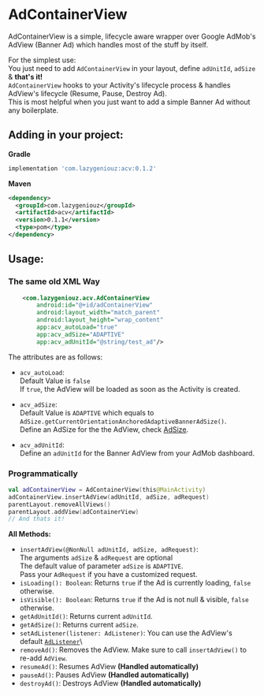 # AdContainerView

AdContainerView is a simple, lifecycle aware wrapper over Google AdMob's AdView (Banner Ad) which handles most of the stuff by itself.

For the simplest use:\
You just need to add `AdContainerView` in your layout, define `adUnitId`, `adSize` & **that's it!**\
`AdContainerView` hooks to your Activity's lifecycle process & handles AdView's lifecycle (Resume, Pause, Destroy Ad).\
This is most helpful when you just want to add a simple Banner Ad without any boilerplate.

## Adding in your project:
**Gradle**
```gradle
implementation 'com.lazygeniouz:acv:0.1.2'
```
**Maven**
```xml
<dependency>
  <groupId>com.lazygeniouz</groupId>
  <artifactId>acv</artifactId>
  <version>0.1.1</version>
  <type>pom</type>
</dependency>
```


## Usage:
### The same old XML Way
```xml
    <com.lazygeniouz.acv.AdContainerView
        android:id="@+id/adContainerView"
        android:layout_width="match_parent"
        android:layout_height="wrap_content"
        app:acv_autoLoad="true"
        app:acv_adSize="ADAPTIVE"
        app:acv_adUnitId="@string/test_ad"/>
```
The attributes are as follows:
*   `acv_autoLoad`:\
    Default Value is `false`\
    If `true`, the AdView will be loaded as soon as the Activity is created.

*   `acv_adSize`:\
    Default Value is `ADAPTIVE` which equals to `AdSize.getCurrentOrientationAnchoredAdaptiveBannerAdSize()`.\
    Define an AdSize for the the AdView, check [AdSize](https://developers.google.com/android/reference/com/google/android/gms/ads/AdSize#field-summary).

*   `acv_adUnitId`:\
    Define an `adUnitId` for the Banner AdView from your AdMob dashboard.

### Programmatically
```kotlin
val adContainerView = AdContainerView(this@MainActivity)
adContainerView.insertAdView(adUnitId, adSize, adRequest)
parentLayout.removeAllViews()
parentLayout.addView(adContainerView)
// And thats it!
```
**All Methods:**
*   `insertAdView(@NonNull adUnitId, adSize, adRequest)`:\
    The arguments `adSize` & `adRequest` are optional\
    The default value of parameter `adSize` is `ADAPTIVE`.\
    Pass your `AdRequest` if you have a customized request.
*   `isLoading(): Boolean`: Returns `true` if the Ad is currently loading, `false` otherwise.
*   `isVisible(): Boolean`: Returns `true` if the Ad is not null & visible, `false` otherwise.
*   `getAdUnitId()`: Returns current `adUnitId`.
*   `getAdSize()`: Returns current `adSize`.
*   `setAdListener(listener: AdListener)`: You can use the AdView's default [`AdListener`](https://developers.google.com/android/reference/com/google/android/gms/ads/AdListener)\
*   `removeAd()`: Removes the AdView. Make sure to call `insertAdView()` to re-add `AdView`.
*   `resumeAd()`: Resumes AdView **(Handled automatically)**
*   `pauseAd()`: Pauses AdView **(Handled automatically)**
*   `destroyAd()`: Destroys AdView **(Handled automatically)**
